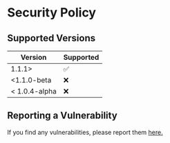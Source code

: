 # Security Policy

## Supported Versions


| Version       | Supported          |
| -------       | ------------------ |
| 1.1.1>        | :white_check_mark: |
| <1.1.0-beta   | :x:                |
| < 1.0.4-alpha | :x:                |

## Reporting a Vulnerability

If you find any vulnerabilities, please report them [here.](https://github.com/JohnFai91/com.jason.kslo/issues/new?assignees=&labels=&template=bug_report.md&title=)
